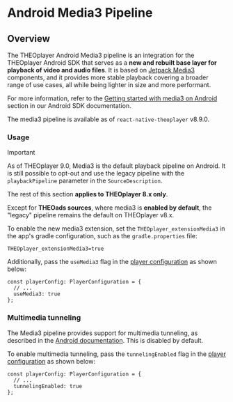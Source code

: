 # Android Media3 Pipeline

## Overview

The THEOplayer Android Media3 pipeline is an integration for the THEOplayer Android SDK that serves as a **new
and rebuilt base layer for playback of video and audio files**.
It is based on [Jetpack Media3](https://developer.android.com/media/media3) components,
and it provides more stable playback covering a broader range of use cases, all while being lighter in size and
more performant.

For more information, refer to the [Getting started with media3 on Android](https://www.theoplayer.com/docs/theoplayer/how-to-guides/android/media3/getting-started/)
section in our Android SDK documentation.

The media3 pipeline is available as of `react-native-theoplayer` v8.9.0.

### Usage

> [!IMPORTANT]
> As of THEOplayer 9.0, Media3 is the default playback pipeline on Android. It is still possible to opt-out and use the
> legacy pipeline with the `playbackPipeline` parameter in the `SourceDescription`.

The rest of this section **applies to THEOplayer 8.x only**.

Except for **THEOads sources**, where media3 is **enabled by default**, the "legacy" pipeline remains
the default on THEOplayer v8.x.

To enable the new media3 extension, set the `THEOplayer_extensionMedia3` in the app's gradle configuration,
such as the `gradle.properties` file:

```
THEOplayer_extensionMedia3=true
```

Additionally, pass the `useMedia3` flag in the [player configuration](../src/api/config/PlayerConfiguration.ts) as shown below:

```tsx
const playerConfig: PlayerConfiguration = {
  // ...
  useMedia3: true
};
```

### Multimedia tunneling

The Media3 pipeline provides support for multimedia tunneling, as described in the
[Android documentation](https://source.android.com/docs/devices/tv/multimedia-tunneling).
This is disabled by default.

To enable multimedia tunneling, pass the `tunnelingEnabled` flag in the
[player configuration](../src/api/config/PlayerConfiguration.ts) as shown below:

```tsx
const playerConfig: PlayerConfiguration = {
  // ...
  tunnelingEnabled: true
};
```
